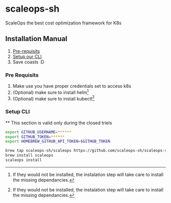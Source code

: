 # scaleops-sh
ScaleOps the best cost optimization framework for K8s


## Installation Manual

1. [Pre-requisits](#pre-requisits)
2. [Setup our CLI](#setup-cli)
4. Save coasts :D


### Pre Requisits

1. Make use you have proper credentials set to access k8s
2. (Optional) make sure to install helm[^1]
3. (Optional) make sure to install kubectl[^1]

[^1]: If they would not be installed, the instalation step will take care to install the missing dependancies.

### Setup CLI

** This section is valid only during the closed triels

```sh
export GITHUB_USERNAME=******
export GITHUB_TOKEN=******
export HOMEBREW_GITHUB_API_TOKEN=$GITHUB_TOKEN

brew tap scaleops-sh/scaleops https://github.com/scaleops-sh/scaleops-sh
brew install scaleops
scaleops install
```
